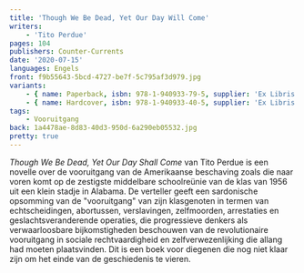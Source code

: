 ```yaml
---
title: 'Though We Be Dead, Yet Our Day Will Come'
writers:
    - 'Tito Perdue'
pages: 104
publishers: Counter-Currents
date: '2020-07-15'
languages: Engels
front: f9b55643-5bcd-4727-be7f-5c795af3d979.jpg
variants:
    - { name: Paperback, isbn: 978-1-940933-79-5, supplier: 'Ex Libris', size: { height: 216, width: 140, depth: 7 }, import_price: { currency: USD, amount: 8.0 }, price: 10.99, out_of_stock: 0 }
    - { name: Hardcover, isbn: 978-1-940933-40-5, supplier: 'Ex Libris', size: { height: 216, width: 140, depth: 10 }, import_price: { currency: USD, amount: 16.0 }, price: 18.99, out_of_stock: 0 }
tags:
    - Vooruitgang
back: 1a4478ae-8d83-40d3-950d-6a290eb05532.jpg
pretty: true
---
```


*Though We Be Dead, Yet Our Day Shall Come* van Tito Perdue is een novelle over de vooruitgang van de Amerikaanse beschaving zoals die naar voren komt op de zestigste middelbare schoolreünie van de klas van 1956 uit een klein stadje in Alabama. De verteller geeft een sardonische opsomming van de "vooruitgang" van zijn klasgenoten in termen van echtscheidingen, abortussen, verslavingen, zelfmoorden, arrestaties en geslachtsveranderende operaties, die progressieve denkers als verwaarloosbare bijkomstigheden beschouwen van de revolutionaire vooruitgang in sociale rechtvaardigheid en zelfverwezenlijking die allang had moeten plaatsvinden. Dit is een boek voor diegenen die nog niet klaar zijn om het einde van de geschiedenis te vieren.
